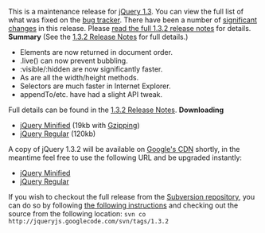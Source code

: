 This is a maintenance release for [jQuery
1.3](http://docs.jquery.com/Release:jQuery%201.3). You can view the full
list of what was fixed on the [bug
tracker](http://dev.jquery.com/report/33). There have been a number of
[significant changes](http://docs.jquery.com/Release:jQuery_1.3.2) in
this release. Please [read the full 1.3.2 release
notes](http://docs.jquery.com/Release:jQuery_1.3.2) for details.
**Summary** (See the [1.3.2 Release
Notes](http://docs.jquery.com/Release:jQuery_1.3.2) for full details.)

-   Elements are now returned in document order.
-   .live() can now prevent bubbling.
-   :visible/:hidden are now significantly faster.
-   As are all the width/height methods.
-   Selectors are much faster in Internet Explorer.
-   appendTo/etc. have had a slight API tweak.

Full details can be found in the [1.3.2 Release
Notes](http://docs.jquery.com/Release:jQuery_1.3.2). **Downloading**

-   [jQuery
    Minified](http://code.google.com/p/jqueryjs/downloads/detail?name=jquery-1.3.2.min.js)
    (19kb with
    [Gzipping](http://www.julienlecomte.net/blog/2007/08/13/))
-   [jQuery
    Regular](http://code.google.com/p/jqueryjs/downloads/detail?name=jquery-1.3.2.js)
    (120kb)

A copy of jQuery 1.3.2 will be available on [Google's
CDN](http://code.google.com/apis/ajaxlibs/documentation/index.html#jquery)
shortly, in the meantime feel free to use the following URL and be
upgraded instantly:

-   [jQuery
    Minified](http://ajax.googleapis.com/ajax/libs/jquery/1.3/jquery.min.js)
-   [jQuery
    Regular](http://ajax.googleapis.com/ajax/libs/jquery/1.3/jquery.js)

If you wish to checkout the full release from the [Subversion
repository](http://dev.jquery.com/browser), you can do so by following
[the following instructions](Downloading_jQuery#Subversion_.28SVN.29)
and checking out the source from the following location:
`svn co http://jqueryjs.googlecode.com/svn/tags/1.3.2`
